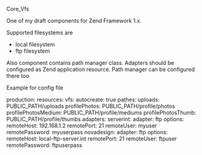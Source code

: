 Core_Vfs

One of my draft components for Zend Framework 1.x.

Supported filesystems are 
 - local filesystem
 - ftp filesystem

Also component contains path manager class. 
Adapters should be configured as Zend application resource. Path manager can be configured there too

Example for config file

production:
    resources:
        vfs:
            autocreate: true
            pathes:
                uploads: PUBLIC_PATH/uploads
                profilePhotos: PUBLIC_PATH/profile/photos
                profilePhotosMedium: PUBLIC_PATH/profile/mediums
                profilePhotosThumb: PUBLIC_PATH/profile/thumbs
            adapters:
                serverint:
                    adapter: ftp
                    options:
                        remoteHost: 192.168.1.2
                        remotePort: 21
                        remoteUser: myuser
                        remotePassword: myuserpass
                novadesign:
                    adapter: ftp
                    options:
                        remoteHost: local-ftp-server.int
                        remotePort: 21
                        remoteUser: ftpuser
                        remotePassword: ftpuserpass
